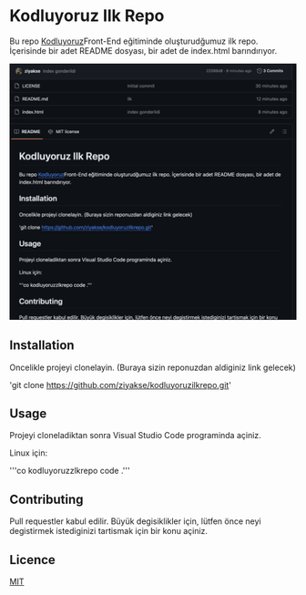 # Kodluyoruz Ilk Repo


Bu repo [Kodluyoruz](https://kodluyoruz.org)Front-End eğitiminde oluşturudğumuz ilk repo. İçerisinde bir adet README dosyası, bir adet de index.html barındırıyor.

![project image](/proje_ekran.png)

## Installation

Oncelikle projeyi clonelayin. (Buraya sizin reponuzdan aldiginiz link gelecek)

'git clone https://github.com/ziyakse/kodluyoruzilkrepo.git'

## Usage

Projeyi cloneladiktan sonra Visual Studio Code programinda açiniz.

Linux için:

'''co kodluyoruzzlkrepo
code .'''

## Contributing

Pull requestler kabul edilir. Büyük degisiklikler için, lütfen önce neyi degistirmek
istediginizi tartismak için bir konu açiniz.

## Licence

[MIT](https://choosealicense.com/licenses/mit/)
